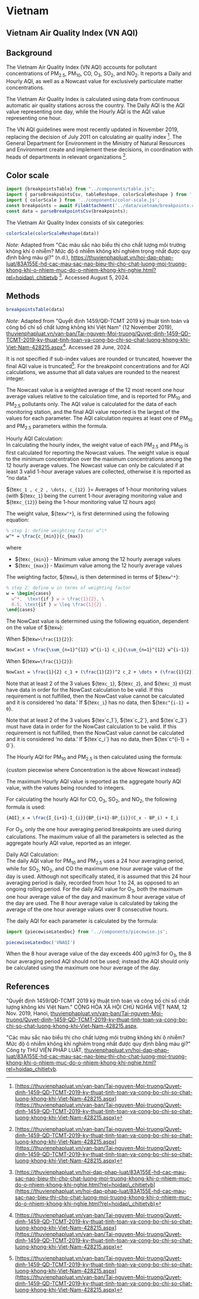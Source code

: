 # Vietnam

## Vietnam Air Quality Index (VN AQI)

## Background

The Vietnam Air Quality Index (VN AQI) accounts for pollutant concentrations of PM<sub>2.5</sub>, PM<sub>10</sub>, CO, O<sub>3</sub>, SO<sub>2</sub>, and NO<sub>2</sub>. It reports a Daily and Hourly AQI, as well as a Nowcast value for exclusively particulate matter concentrations.

The Vietnam Air Quality Index is calculated using data from continuous automatic air quality stations across the country. The Daily AQI is the AQI value representing one day, while the Hourly AQI is the AQI value representing one hour.

The VN AQI guidelines were most recently updated in November 2019, replacing the decision of July 2011 on calculating air quality index [^1]. The General Department for Environment in the Ministry of Natural Resources and Environment create and implement these decisions, in coordination with heads of departments in relevant organizations [^1].

## Color scale

```js
import {breakpointsTable} from "../components/table.js";
import { parseBreakpointsCsv, tableReshape, colorScaleReshape } from '../utils/utils.js';
import { colorScale } from '../components/color-scale.js';
const breakpoints = await FileAttachment('../data/vietnam/breakpoints.csv').text();
const data = parseBreakpointsCsv(breakpoints);
```

The Vietnam Air Quality Index consists of six categories:

```js
colorScale(colorScaleReshape(data))
```

_Note_: Adapted from "Các màu sắc nào biểu thị cho chất lượng môi trường không khí ô nhiễm? Mức độ ô nhiễm không khí nghiêm trọng nhất được quy định bằng màu gì?" (n.d.), <https://thuvienphapluat.vn/hoi-dap-phap-luat/83A155E-hd-cac-mau-sac-nao-bieu-thi-cho-chat-luong-moi-truong-khong-khi-o-nhiem-muc-do-o-nhiem-khong-khi-nghie.html?rel=hoidap\_chitietvb> [^2]. Accessed August 5, 2024.

## Methods

```js
breakpointsTable(data)
```
_Note_: Adapted from "Quyết định 1459/QĐ-TCMT 2019 kỹ thuật tính toán và công bố chỉ số chất lượng không khí Việt Nam" (12 November 2019), [thuvienphapluat.vn/van-ban/Tai-nguyen-Moi-truong/Quyet-dinh-1459-QD-TCMT-2019-ky-thuat-tinh-toan-va-cong-bo-chi-so-chat-luong-khong-khi-Viet-Nam-428215.aspx](https://thuvienphapluat.vn/van-ban/Tai-nguyen-Moi-truong/Quyet-dinh-1459-QD-TCMT-2019-ky-thuat-tinh-toan-va-cong-bo-chi-so-chat-luong-khong-khi-Viet-Nam-428215.aspx)[^1]. Accessed 28 June, 2024. 

It is not specified if sub-index values are rounded or truncated, however the final AQI value is truncated[^1]. For the breakpoint concentrations and for AQI calculations, we assume that all data values are rounded to the nearest integer.

The Nowcast value is a weighted average of the 12 most recent one hour average values relative to the calculation time, and is reported for PM<sub>10</sub> and PM<sub>2.5</sub> pollutants only. The AQI value is calculated for the data of each monitoring station, and the final AQI value reported is the largest of the values for each parameter. The AQI calculation requires at least one of PM<sub>10</sub> and PM<sub>2.5</sub> parameters within the formula.

Hourly AQI Calculation:  
In calculating the hourly index, the weight value of each PM<sub>2.5</sub> and PM<sub>10</sub> is first calculated for reporting the Nowcast values. The weight value is equal to the minimum concentration over the maximum concentrations among the 12 hourly average values. The Nowcast value can only be calculated if at least 3 valid 1-hour average values are collected, otherwise it is reported as “no data.”

${tex`c_1 , c_2 , \dots, c_{12} `}= Averages of 1-hour monitoring values (with ${tex`c_1`} being the current 1-hour averaging monitoring value and ${tex`c_{12}`} being the 1-hour monitoring value 12 hours ago)  

The weight value, ${tex`w^*`}, is first determined using the following equation:

```tex  
% step 1: define weighting factor w^\*  
w^* = \frac{c_{min}}{c_{max}}  
```

where  

* ${tex`c_{min}`} - Minimum value among the 12 hourly average values  
* ${tex`c_{max}`} - Maximum value among the 12 hourly average values

The weighting factor, ${tex`w`}, is then determined in terms of ${tex`w^*`}:  

```tex
% step 2: define w in terms of weighting factor  
w = \begin{cases}  
  w^*,  \text{if } w > \frac{1}{2}, \  
  0.5, \text{if } w \leq \frac{1}{2} .  
\end{cases}  
```

The NowCast value is determined using the following equation, dependent on the value of ${tex`w`}:

When ${tex`w>\frac{1}{2}`}:  

```tex  
NowCast = \frac{\sum_{n=1}^{12} w^{i-1} c_i}{\sum_{n=1}^{12} w^{i-1}}  
```

When ${tex`w=\frac{1}{2}`}:

```tex  
NowCast = \frac{1}{2} c_1 + (\frac{1}{2})^2 c_2 + \dots + (\frac{1}{2})^{12} c_{12}  
```

Note that at least 2 of the 3 values ${tex`c_1`}, ${tex`c_2`}, and ${tex`c_3`} must have data in order for the NowCast calculation to be valid. If this requirement is not fulfilled, then the NowCast value cannot be calculated and it is considered ‘no data.’ If ${tex`c_i`} has no data, then ${tex`c^{i-1} = 0`}.

<div class="note">
Note that at least 2 of the 3 values ${tex`c_1`}, ${tex`c_2`}, and ${tex`c_3`} must have data in order for the NowCast calculation to be valid. If this requirement is not fulfilled, then the NowCast value cannot be calculated and it is considered ‘no data.’ If ${tex`c_i`} has no data, then ${tex`c^{i-1} = 0`}.
</div>

The Hourly AQI for PM<sub>10</sub> and PM<sub>2.5</sub> is then calculated using the formula:

{custom piecewise where Concentration is the above Nowcast instead}

The maximum Hourly AQI value is reported as the aggregate hourly AQI value, with the values being rounded to integers.

For calculating the hourly AQI for CO, O<sub>3</sub>, SO<sub>2</sub>, and NO<sub>2</sub>, the following formula is used:  

```tex
{AQI}_x = \frac{I_{i+1}-I_{i}}{BP_{i+1}-BP_{i}}(C_x - BP_i) + I_i  
```

For O<sub>3</sub>, only the one hour averaging period breakpoints are used during calculations. The maximum value of all the parameters is selected as the aggregate hourly AQI value, reported as an integer.

Daily AQI Calculation:  
The daily AQI value for PM<sub>10</sub> and PM<sub>2.5</sub> uses a 24 hour averaging period, while for SO<sub>2</sub>, NO<sub>2</sub>, and CO the maximum one hour average value of the day is used. Although not specifically stated, it is assumed that this 24 hour averaging period is daily, recorded from hour 1 to 24, as opposed to an ongoing rolling period. For the daily AQI value for O<sub>3</sub>, both the maximum one hour average value of the day and maximum 8 hour average value of the day are used. The 8 hour average value is calculated by taking the average of the one hour average values over 8 consecutive hours.

The daily AQI for each parameter is calculated by the formula:

```js
import {piecewiseLatexDoc} from '../components/piecewise.js';
```

```js
piecewiseLatexDoc('VNAQI')

```

When the 8 hour average value of the day exceeds 400 µg/m3 for O<sub>3</sub>, the 8 hour averaging period AQI should not be used; instead the AQI should only be calculated using the maximum one hour average of the day.


## References

[^1]: [https://thuvienphapluat.vn/van-ban/Tai-nguyen-Moi-truong/Quyet-dinh-1459-QD-TCMT-2019-ky-thuat-tinh-toan-va-cong-bo-chi-so-chat-luong-khong-khi-Viet-Nam-428215.aspx](https://thuvienphapluat.vn/van-ban/Tai-nguyen-Moi-truong/Quyet-dinh-1459-QD-TCMT-2019-ky-thuat-tinh-toan-va-cong-bo-chi-so-chat-luong-khong-khi-Viet-Nam-428215.aspx)  
[^2]:[https://thuvienphapluat.vn/hoi-dap-phap-luat/83A155E-hd-cac-mau-sac-nao-bieu-thi-cho-chat-luong-moi-truong-khong-khi-o-nhiem-muc-do-o-nhiem-khong-khi-nghie.html?rel=hoidap\_chitietvb](https://thuvienphapluat.vn/hoi-dap-phap-luat/83A155E-hd-cac-mau-sac-nao-bieu-thi-cho-chat-luong-moi-truong-khong-khi-o-nhiem-muc-do-o-nhiem-khong-khi-nghie.html?rel=hoidap\_chitietvb)  

"Quyết định 1459/QĐ-TCMT 2019 kỹ thuật tính toán và công bố chỉ số chất lượng không khí Việt Nam." CỘNG HÒA XÃ HỘI CHỦ NGHĨA VIỆT NAM, 12 Nov. 2019, Hanoi, [thuvienphapluat.vn/van-ban/Tai-nguyen-Moi-truong/Quyet-dinh-1459-QD-TCMT-2019-ky-thuat-tinh-toan-va-cong-bo-chi-so-chat-luong-khong-khi-Viet-Nam-428215.aspx](https://thuvienphapluat.vn/van-ban/Tai-nguyen-Moi-truong/Quyet-dinh-1459-QD-TCMT-2019-ky-thuat-tinh-toan-va-cong-bo-chi-so-chat-luong-khong-khi-Viet-Nam-428215.aspx). 

"Các màu sắc nào biểu thị cho chất lượng môi trường không khí ô nhiễm? Mức độ ô nhiễm không khí nghiêm trọng nhất được quy định bằng màu gì?" Công ty THƯ VIỆN PHÁP LUẬT, [thuvienphapluat.vn/hoi-dap-phap-luat/83A155E-hd-cac-mau-sac-nao-bieu-thi-cho-chat-luong-moi-truong-khong-khi-o-nhiem-muc-do-o-nhiem-khong-khi-nghie.html?rel=hoidap\_chitietvb](https://thuvienphapluat.vn/hoi-dap-phap-luat/83A155E-hd-cac-mau-sac-nao-bieu-thi-cho-chat-luong-moi-truong-khong-khi-o-nhiem-muc-do-o-nhiem-khong-khi-nghie.html?rel=hoidap\_chitietvb). 